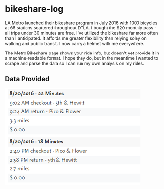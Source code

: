 # bikeshare-log

LA Metro launched their bikeshare program in July 2016 with 1000 bicycles at 65 stations scattered throughout DTLA.  I bought the $20 monthly pass - all trips under 30 minutes are free.  I've utilized the bikeshare far more often than I anticipated.  It affords me greater flexibility than relying soley on walking and public transit.  I now carry a helmet with me everywhere.

The Metro Bikeshare page shows your ride info, but doesn't yet provide it in a machine-readable format.  I hope they do, but in the meantime I wanted to scrape and parse the data so I can run my own analysis on my rides.

## Data Provided

![screenshot of log](/images/bike-log-ss.png)

